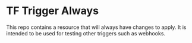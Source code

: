 # TF Trigger Always

This repo contains a resource that will always have changes to apply.
It is intended to be used for testing other triggers such as webhooks.
